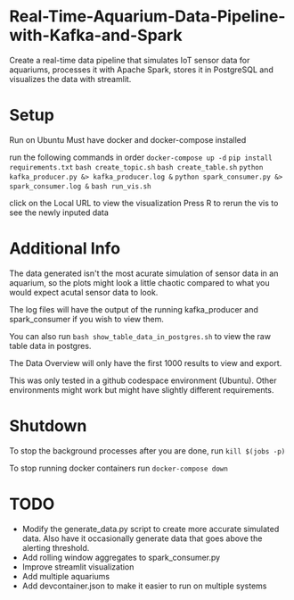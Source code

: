# Real-Time-Aquarium-Data-Pipeline-with-Kafka-and-Spark
Create a real-time data pipeline that simulates IoT sensor data for aquariums, processes it with Apache Spark, stores it in PostgreSQL and visualizes the data with streamlit.

# Setup
Run on Ubuntu
Must have docker and docker-compose installed

run the following commands in order
`docker-compose up -d`
`pip install requirements.txt`
`bash create_topic.sh`
`bash create_table.sh`
`python kafka_producer.py &> kafka_producer.log &`
`python spark_consumer.py &> spark_consumer.log &`
`bash run_vis.sh`

click on the Local URL to view the visualization
Press R to rerun the vis to see the newly inputed data

# Additional Info
The data generated isn't the most acurate simulation of sensor data in an aquarium, so the plots might look a little chaotic compared to what you would expect acutal sensor data to look.

The log files will have the output of the running kafka_producer and spark_consumer if you wish to view them.

You can also run `bash show_table_data_in_postgres.sh` to view the raw table data in postgres.

The Data Overview will only have the first 1000 results to view and export.

This was only tested in a github codespace environment (Ubuntu). Other environments might work but might have slightly different requirements.

# Shutdown
To stop the background processes after you are done, run `kill $(jobs -p)`

To stop running docker containers run `docker-compose down`

# TODO
* Modify the generate_data.py script to create more accurate simulated data. Also have it occasionally generate data that goes above the alerting threshold.
* Add rolling window aggregates to spark_consumer.py
* Improve streamlit visualization
* Add multiple aquariums
* Add devcontainer.json to make it easier to run on multiple systems